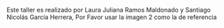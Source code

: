 Este taller es realizado por Laura Juliana Ramos Maldonado y Santiago Nicolás García Herrera, Por Favor usar la imagen 2 como la de referencia 

